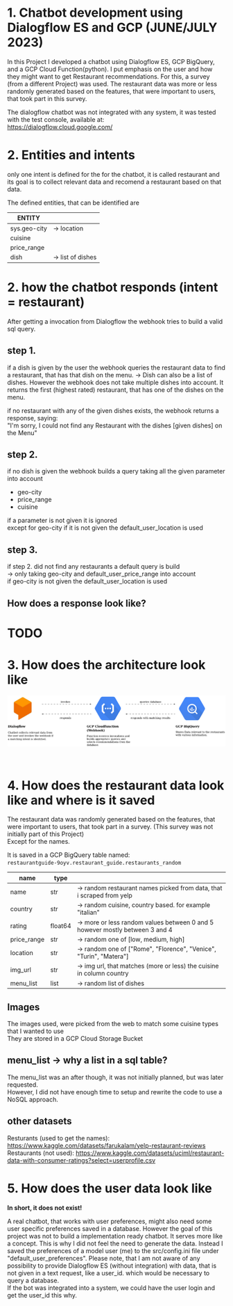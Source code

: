 # 1. Chatbot development using Dialogflow ES and GCP (JUNE/JULY 2023)

In this Project I developed a chatbot using Dialogflow ES, GCP BigQuery, and a GCP Cloud Function(python). 
I put emphasis on the user and how they might want to get Restaurant recommendations. 
For this, a survey (from a different Project) was used. 
The restaurant data was more or less randomly generated based on the features, 
that were important to users, that took part in this survey. 

The dialogflow chatbot was not integrated with any system, it was tested with the test console, available at: <br>
https://dialogflow.cloud.google.com/ 

# 2. Entities and intents 
only one intent is defined for the for the chatbot, it is called restaurant
and its goal is to collect relevant data and recomend a restaurant based on that data. 

The defined entities, that can be identified are 

|ENTITY       |                   |
|-------------|-------------------|
|sys.geo-city | -> location       |
|cuisine      |                   |
|price_range  |                   |
|dish         | -> list of dishes |

# 2. how the chatbot responds (intent = restaurant)

After getting a invocation from Dialogflow the webhook tries to build a valid sql query.

## step 1.

if a dish is given by the user 
the webhook queries the restaurant data to find a restaurant, that has that dish on the menu.
-> Dish can also be a list of dishes. However the webhook does not take multiple dishes into account. It returns the first (highest rated) restaurant, that has one of the dishes on the menu. 

if no restaurant with any of the given dishes exists, the webhook returns a response, saying: <br>
"I'm sorry, I could not find any Restaurant with the dishes [given dishes] on the Menu" <br>


## step 2.

if no dish is given 
the webhook builds a query taking all the given parameter into account <br>
- geo-city 
- price_range
- cuisine

if a parameter is not given it is ignored <br>
except for geo-city if it is not given the default_user_location is used <br>


## step 3. 

if step 2. did not find any restaurants a default query is build <br>
-> only taking geo-city and default_user_price_range into account <br>
if geo-city is not given the default_user_location is used <br>

## How does a response look like? 
# TODO

# 3. How does the architecture look like

![plot](architecture.png)

<br>

# 4. How does the restaurant data look like and where is it saved 

The restaurant data was randomly generated based on the features, 
that were important to users, that took part in a survey. (This survey was not initially part of this Project) <br>
Except for the names. <br>

It is saved in a GCP BigQuery table named: <br>
`restaurantguide-9oyv.restaurant_guide.restaurants_random`

| name        | type    |                                                                              |
|-------------|---------|------------------------------------------------------------------------------|
| name        | str     | -> random restaurant names picked from data, that i scraped from yelp        |
| country     | str     | -> random cuisine, country based. for example "italian"                      |
| rating      | float64 | -> more or less random values between 0 and 5 however mostly between 3 and 4 |
| price_range | str     | -> random one of [low, medium, high]                                         |
| location    | str     | -> random one of ["Rome", "Florence", "Venice", "Turin", "Matera"]           |
| img_url     | str     | -> img url, that matches (more or less) the cuisine in column country        |
| menu_list   | list    | -> random list of dishes                                                     |

## Images 

The images used, were picked from the web to match some cuisine types that I wanted to use <br>
They are stored in a GCP Cloud Storage Bucket <br>

## menu_list -> why a list in a sql table?

The menu_list was an after though, it was not initially planned, but was later requested. <br>
However, I did not have enough time to setup and rewrite the code to use a NoSQL approach. <br>

## other datasets 

Resturants (used to get the names): https://www.kaggle.com/datasets/farukalam/yelp-restaurant-reviews <br>
Restaurants (not used): https://www.kaggle.com/datasets/uciml/restaurant-data-with-consumer-ratings?select=userprofile.csv <br>

# 5. How does the user data look like 

<strong> In short, it does not exist! </strong>

A real chatbot, that works with user preferences, might also need some user specific preferences saved in a database.
However the goal of this project was not to build a implementation ready chatbot. It serves more like a concept. This is why I did not feel the need to generate the data. Instead I saved the preferences of a model user (me) to the src/config.ini file under "default_user_preferences". 
Please note, that I am not aware of any possibility to provide Dialogflow ES (without integration) with data, that is not given in a text request, like a user_id. which would be necessary to query a database.<br>
If the bot was integrated into a system, we could have the user login and get the user_id this why. <br>

